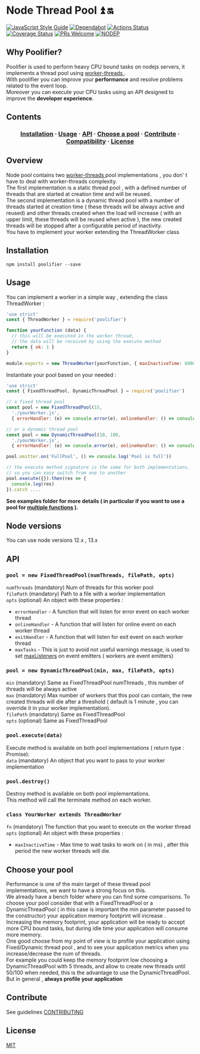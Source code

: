 # Node Thread Pool :arrow_double_up: :on:
[![JavaScript Style Guide](https://img.shields.io/badge/code_style-standard-brightgreen.svg)](https://standardjs.com)
[![Dependabot](https://badgen.net/dependabot/dependabot/dependabot-core/?icon=dependabot)](https://badgen.net/dependabot/dependabot/dependabot-core/?icon=dependabot)
[![Actions Status](https://github.com/pioardi/node-pool/workflows/NodeCI/badge.svg)](https://github.com/pioardi/node-pool/actions)
[![Coverage Status](https://coveralls.io/repos/github/pioardi/node-thread-pool/badge.svg?branch=master)](https://coveralls.io/github/pioardi/node-thread-pool?branch=master)
[![PRs Welcome](https://img.shields.io/badge/PRs-welcome-brightgreen.svg?style=flat-square)](http://makeapullrequest.com)
[![NODEP](https://img.shields.io/static/v1?label=dependencies&message=no%20dependencies&color=brightgreen
)](https://img.shields.io/static/v1?label=dependencies&message=no%20dependencies&color=brightgreen
)

<h2>Why Poolifier? </h2>
Poolifier is used to perform heavy CPU bound tasks on nodejs servers, it implements a thread pool using <a href="https://nodejs.org/api/worker_threads.html#worker_threads_worker_threads">worker-threads </a>.<br>
With poolifier you can improve your <strong>performance</strong> and resolve problems related to the event loop.<br>
Moreover you can execute your CPU tasks using an API designed to improve the <strong>developer experience</strong>.



<h2>Contents </h2>
<h3 align="center">
  <a href="#installation">Installation</a>
  <span> · </span>
  <a href="#usage">Usage</a>
  <span> · </span>
  <a href="#api">API</a>
  <span> · </span>
  <a href="#cyp">Choose a pool</a>
  <span> · </span>
  <a href="#contribute">Contribute</a>
  <span> · </span>
  <a href="#nv">Compatibility</a>
  <span> · </span>
  <a href="#license">License</a>
</h3>

<h2> Overview </h2>
Node pool contains two <a href="https://nodejs.org/api/worker_threads.html#worker_threads_worker_threads">worker-threads </a> pool implementations , you don' t have to deal with worker-threads complexity. <br>
The first implementation is a static thread pool , with a defined number of threads that are started at creation time and will be reused.<br>
The second implementation is a dynamic thread pool with a number of threads started at creation time ( these threads will be always active and reused) and other threads created when the load will increase ( with an upper limit, these threads will be reused when active ), the new created threads will be stopped after a configurable period of inactivity. <br>
You have to implement your worker extending the ThreadWorker class<br>
<h2 id="installation">Installation</h2>

```
npm install poolifier --save
```
<h2 id="usage">Usage</h2>

You can implement a worker in a simple way , extending the class ThreadWorker : 

```js
'use strict'
const { ThreadWorker } = require('poolifier')

function yourFunction (data) {
  // this will be executed in the worker thread,
  // the data will be received by using the execute method
  return { ok: 1 }
}

module.exports = new ThreadWorker(yourFunction, { maxInactiveTime: 60000 })
```

Instantiate your pool based on your needed :

```js
'use strict'
const { FixedThreadPool, DynamicThreadPool } = require('poolifier')

// a fixed thread pool
const pool = new FixedThreadPool(15,
  './yourWorker.js',
  { errorHandler: (e) => console.error(e), onlineHandler: () => console.log('worker is online') })

// or a dynamic thread pool
const pool = new DynamicThreadPool(10, 100,
  './yourWorker.js',
  { errorHandler: (e) => console.error(e), onlineHandler: () => console.log('worker is online') })

pool.emitter.on('FullPool', () => console.log('Pool is full'))

// the execute method signature is the same for both implementations,
// so you can easy switch from one to another
pool.execute({}).then(res => {
  console.log(res)
}).catch .... 

```

<strong> See examples folder for more details ( in particular if you want to use a pool for [multiple functions](./examples/multiFunctionExample.js) ).</strong>

<h2 id="nv">Node versions</h2>

You can use node versions 12.x , 13.x  <br>

<h2 id="api">API</h2>

### `pool = new FixedThreadPool(numThreads, filePath, opts)`
`numThreads` (mandatory) Num of threads for this worker pool <br>
`filePath` (mandatory) Path to a file with a worker implementation <br>
`opts` (optional) An object with these properties :
- `errorHandler` - A function that will listen for error event on each worker thread
- `onlineHandler` - A function that will listen for online event on each worker thread
- `exitHandler` - A function that will listen for exit event on each worker thread
- `maxTasks` - This is just to avoid not useful warnings message, is used to set <a href="https://nodejs.org/dist/latest-v12.x/docs/api/events.html#events_emitter_setmaxlisteners_n">maxListeners</a> on event emitters ( workers are event emitters)

### `pool = new DynamicThreadPool(min, max, filePath, opts)`
`min` (mandatory) Same as FixedThreadPool numThreads , this number of threads will be always active <br>
`max` (mandatory) Max number of workers that this pool can contain, the new created threads will die after a threshold ( default is 1 minute , you can override it in your worker implementation). <br>
`filePath` (mandatory) Same as FixedThreadPool  <br>
`opts` (optional) Same as FixedThreadPool <br>

### `pool.execute(data)`
Execute method is available on both pool implementations ( return type : Promise): <br>
`data` (mandatory) An object that you want to pass to your worker implementation <br>

### `pool.destroy()`
Destroy method is available on both pool implementations.<br>
This method will call the terminate method on each worker.


### `class YourWorker extends ThreadWorker`
`fn` (mandatory) The function that you want to execute on the worker thread <br>
`opts` (optional) An object with these properties :
- `maxInactiveTime` - Max time to wait tasks to work on ( in ms) , after this period the new worker threads will die.

<h2 id="cyp">Choose your pool</h2>
Performance is one of the main target of these thread pool implementations, we want to have a strong focus on this.<br>
We already have a bench folder where you can find some comparisons.
To choose your pool consider that with a FixedThreadPool or a DynamicThreadPool ( in this case is important the min parameter passed to the constructor) your application memory footprint will increase . <br>
Increasing the memory footprint, your application will be ready to accept more CPU bound tasks, but during idle time your application will consume more memory. <br>
One good choose from my point of view is to profile your application using Fixed/Dynamic thread pool , and to see your application metrics when you increase/decrease the num of threads. <br>
For example you could keep the memory footprint low choosing a DynamicThreadPool with 5 threads, and allow to create new threads until 50/100 when needed, this is the advantage to use the DynamicThreadPool. <br>
But in general , <strong>always profile your application </strong>

<h2 id="contribute">Contribute</h2>

See guidelines [CONTRIBUTING](CONTRIBUTING.md)


<h2 id="license">License</h2>

[MIT](./LICENSE)
